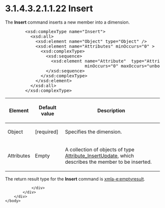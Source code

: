 <html dir="LTR" xmlns:mshelp="http://msdn.microsoft.com/mshelp" xmlns:ddue="http://ddue.schemas.microsoft.com/authoring/2003/5" xmlns:xlink="http://www.w3.org/1999/xlink" xmlns:tool="http://www.microsoft.com/tooltip">
    <head>
        <meta http-equiv="Content-Type" content="text/html; CHARSET=utf-8"></meta>
        <meta name="save" content="history"></meta>
        <title>3.1.4.3.2.1.1.22 Insert</title>
        <xml>
            <mshelp:toctitle title="3.1.4.3.2.1.1.22 Insert"></mshelp:toctitle>
            <mshelp:rltitle title="[MS-SSAS]: Insert"></mshelp:rltitle>
            <mshelp:keyword index="A" term="beecd871-b686-4cb7-ac80-850f220b70d8"></mshelp:keyword>
            <mshelp:attr name="DCSext.ContentType" value="open specification"></mshelp:attr>
            <mshelp:attr name="AssetID" value="beecd871-b686-4cb7-ac80-850f220b70d8"></mshelp:attr>
            <mshelp:attr name="TopicType" value="kbRef"></mshelp:attr>
            <mshelp:attr name="DCSext.Title" value="[MS-SSAS]: Insert" />
        </xml>
    </head>
    <body>
        <div id="header">
            <h1 class="heading">3.1.4.3.2.1.1.22 Insert</h1>
        </div>
        <div id="mainSection">
            <div id="mainBody">
                <div id="allHistory" class="saveHistory"></div>
                <div id="sectionSection0" class="section" name="collapseableSection">
                    

<p>The <b>Insert</b> command inserts a new member into a
dimension.</p>

<dl>
<dd>
<div><pre>   &lt;xsd:complexType name=&quot;Insert&quot;&gt;
     &lt;xsd:all&gt;
       &lt;xsd:element name=&quot;Object&quot; type=&quot;Object&quot; /&gt;
       &lt;xsd:element name=&quot;Attributes&quot; minOccurs=&quot;0&quot; &gt;
         &lt;xsd:complexType&gt;
           &lt;xsd:sequence&gt;
             &lt;xsd:element name=&quot;Attribute&quot;  type=&quot;Attribute_InsertUpdate&quot;
                          minOccurs=&quot;0&quot; maxOccurs=&quot;unbounded&quot;/&gt;
           &lt;/xsd:sequence&gt;
         &lt;/xsd:complexType&gt;
       &lt;/xsd:element&gt;
     &lt;/xsd:all&gt;
   &lt;/xsd:complexType&gt;
</pre></div>
</dd></dl>

<table>
 <thead>
  <tr>
   <th>
   <p>Element</p>
   </th>
   <th>
   <p>Default value</p>
   </th>
   <th>
   <p>Description</p>
   </th>
  </tr>
 </thead>
 <tr>
  <td>
  <p>Object</p>
  </td>
  <td>
  <p>[required]</p>
  </td>
  <td>
  <p>Specifies the dimension.</p>
  </td>
 </tr>
 <tr>
  <td>
  <p>Attributes</p>
  </td>
  <td>
  <p>Empty</p>
  </td>
  <td>
  <p>A collection of objects of type <a href="a394af50-34a1-401b-a69f-d24a05b58100.htm">Attribute_InsertUpdate</a>,
  which describes the member to be inserted.</p>
  </td>
 </tr>
</table>

<p>The return result type for the <b>Insert</b> command is <a href="e2751688-2c1a-479c-85b4-54bb909183aa.htm">xmla-e:emptyresult</a>.</p>


                </div>
            </div>
        </div>
    </body>
</html>